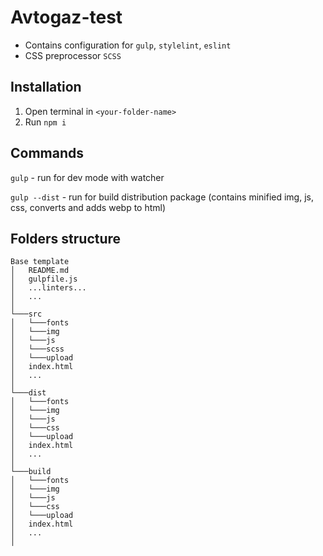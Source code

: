 # Avtogaz-test

- Contains configuration for `gulp`, `stylelint`, `eslint`
- CSS preprocessor `SCSS`

## Installation

1. Open terminal in `<your-folder-name>`
2. Run `npm i`

## Commands

`gulp` - run for dev mode with watcher

`gulp --dist` - run for build distribution package (contains minified img, js, css, converts and adds webp to html)

## Folders structure

```
Base template
│   README.md
│   gulpfile.js
│   ...linters...
│   ...
│
└───src
│   └───fonts
│   └───img
│   └───js
│   └───scss
│   └───upload
│   index.html
│   ...
│
└───dist
│   └───fonts
│   └───img
│   └───js
│   └───css
│   └───upload
│   index.html
│   ...
│
└───build
│   └───fonts
│   └───img
│   └───js
│   └───css
│   └───upload
│   index.html
│   ...
│
```
